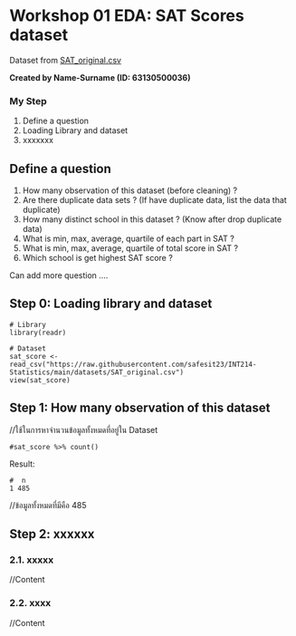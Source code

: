 # Workshop 01 EDA: SAT Scores dataset

Dataset from [SAT_original.csv](https://raw.githubusercontent.com/safesit23/INT214-Statistics/main/datasets/SAT_original.csv)

**Created by Name-Surname (ID: 63130500036)**

### My Step
1. Define a question
2. Loading Library and dataset
3. xxxxxxx

## Define a question

1. How many observation of this dataset (before cleaning) ?
2. Are there duplicate data sets ? (If have duplicate data, list the data that duplicate)
3. How many distinct school in this dataset ? (Know after drop duplicate data)
4. What is min, max, average, quartile of each part in SAT ?
5. What is min, max, average, quartile of total score in SAT ?
6. Which school is get highest SAT score ?

Can add more question ....

## Step 0: Loading library and dataset

```
# Library
library(readr)

# Dataset
sat_score <- read_csv("https://raw.githubusercontent.com/safesit23/INT214-Statistics/main/datasets/SAT_original.csv")
view(sat_score)
```

## Step 1: How many observation of this dataset

//ใช้ในการหาจำนวนข้อมูลทั้งหมดที่อยู่ใน Dataset 

```
#sat_score %>% count()
```

Result:

```
#  n
1 485
```
//ข้อมูลทั้งหมดที่มีคือ 485 



## Step 2: xxxxxx

### 2.1. xxxxx
//Content

### 2.2. xxxx
//Content
